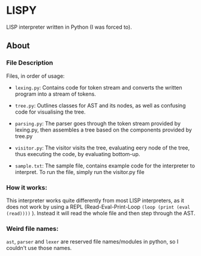 # LISPY
LISP interpreter written in Python (I was forced to).


## About

### File Description
Files, in order of usage:

- `lexing.py`:  Contains code for token stream and converts the
		written program into a stream of tokens.

- `tree.py`:    Outlines classes for AST and its nodes, as well
		as confusing code for visualising the tree.

- `parsing.py`:  The parser goes through the token stream provided
		 by lexing.py, then assembles a tree based on the components
		 provided by tree.py

- `visitor.py`:  The visitor visits the tree, evaluating eery
		 node of the tree, thus executing the code, by evaluating
		 bottom-up.
	
- `sample.txt`:  The sample file, contains example code for the
		 interpreter to interpret.  To run the file, simply run the
		 visitor.py file

### How it works:
This interpreter works quite differently from most LISP interpreters,
as it does not work by using a REPL (Read-Eval-Print-Loop `(loop (print (eval (read))))` ).
Instead it will read the whole file and then step through the AST.

### Weird file names:
`ast`, `parser` and `lexer` are reserved file names/modules in python, so I
couldn't use those names.


